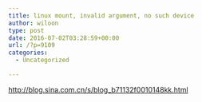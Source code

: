 ```yaml
---
title: linux mount, invalid argument, no such device
author: wiloon
type: post
date: 2016-07-02T03:28:59+00:00
url: /?p=9109
categories:
  - Uncategorized

---
```

http://blog.sina.com.cn/s/blog_b71132f0010148kk.html